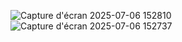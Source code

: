 
![Capture d'écran 2025-07-06 152810](https://github.com/user-attachments/assets/6baa034b-41d7-4209-924d-33ce1c6c2b95)
![Capture d'écran 2025-07-06 152737](https://github.com/user-attachments/assets/e0ad500f-f8ae-4f91-919a-7fa49f44c53d)
